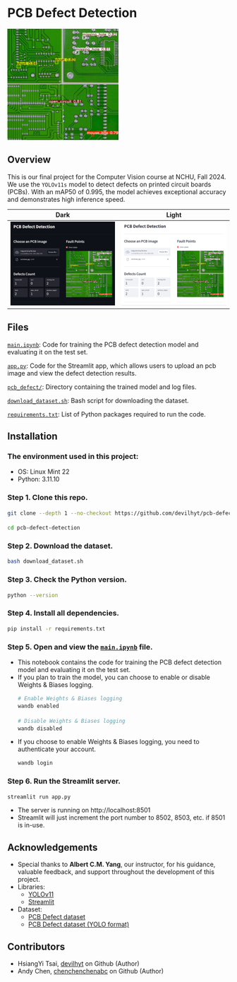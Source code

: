 # PCB Defect Detection

<img src="image/pcb-defect-detection.jpg" style="width: 50%;">

## Overview

This is our final project for the Computer Vision course at NCHU, Fall 2024. We use the `YOLOv11s` model to detect defects on printed circuit boards (PCBs). With an mAP50 of 0.995, the model achieves exceptional accuracy and demonstrates high inference speed.

Dark | Light
:---:|:----:
![APP dark](image/app-dark.png) | ![APP light](image/app-light.png)

## Files

[`main.ipynb`](main.ipynb): Code for training the PCB defect detection model and evaluating it on the test set.

[`app.py`](app.py): Code for the Streamlit app, which allows users to upload an pcb image and view the defect detection results.

[`pcb_defect/`](pcb_defect/): Directory containing the trained model and log files.

[`download_dataset.sh`](download_dataset.sh): Bash script for downloading the dataset.

[`requirements.txt`](requirements.txt): List of Python packages required to run the code.

## Installation

### The environment used in this project:
  - OS: Linux Mint 22
  - Python: 3.11.10

### Step 1. Clone this repo.
  ```bash
  git clone --depth 1 --no-checkout https://github.com/devilhyt/pcb-defect-detection.git
  
  cd pcb-defect-detection
  ```

### Step 2. Download the dataset.
  ```bash
  bash download_dataset.sh
  ```

### Step 3. Check the Python version.
  ```bash
  python --version
  ```

### Step 4. Install all dependencies.
  ```bash
  pip install -r requirements.txt
  ```
  
### Step 5. Open and view the [`main.ipynb`](main.ipynb) file.
  - This notebook contains the code for training the PCB defect detection model and evaluating it on the test set.
  - If you plan to train the model, you can choose to enable or disable Weights & Biases logging.
    ```bash
    # Enable Weights & Biases logging
    wandb enabled

    # Disable Weights & Biases logging
    wandb disabled
    ```
  - If you choose to enable Weights & Biases logging, you need to authenticate your account.
      ```bash
      wandb login
      ```


### Step 6. Run the Streamlit server.
  ```bash
  streamlit run app.py
  ```
  - The server is running on http://localhost:8501
  - Streamlit will just increment the port number to 8502, 8503, etc. if 8501 is in-use.

<!-- ## App Screenshot
  ![APP Screenshot](image/app.png) -->

## Acknowledgements
- Special thanks to **Albert C.M. Yang**, our instructor, for his guidance, valuable feedback, and support throughout the development of this project.
- Libraries:
  - [YOLOv11](https://docs.ultralytics.com/models/yolo11/)
  - [Streamlit](https://streamlit.io/)
- Dataset:
  - [PCB Defect dataset](https://github.com/Ixiaohuihuihui/Tiny-Defect-Detection-for-PCB)
  - [PCB Defect dataset (YOLO format)](https://www.kaggle.com/datasets/norbertelter/pcb-defect-dataset)

## Contributors
- HsiangYi Tsai, [devilhyt](https://github.com/devilhyt) on Github (Author)
- Andy Chen, [chenchenchenabc](https://github.com/chenchenchenabc) on Github (Author)